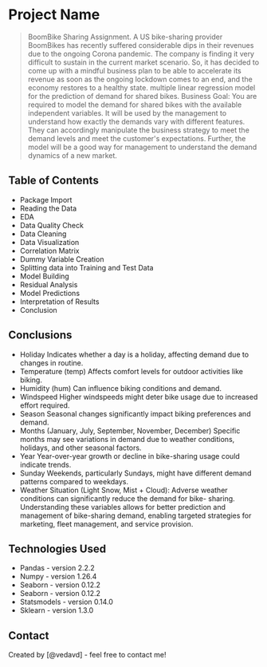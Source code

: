 # Project Name
> BoomBike Sharing Assignment.
A US bike-sharing provider BoomBikes has recently suffered considerable dips in their revenues due to the ongoing Corona pandemic. The company is finding it very difficult to sustain in the current market scenario. So, it has decided to come up with a mindful business plan to be able to accelerate its revenue as soon as the ongoing lockdown comes to an end, and the economy restores to a healthy state. multiple linear regression model for the prediction of demand for shared bikes. Business Goal: You are required to model the demand for shared bikes with the available independent variables. It will be used by the management to understand how exactly the demands vary with different features. They can accordingly manipulate the business strategy to meet the demand levels and meet the customer's expectations. Further, the model will be a good way for management to understand the demand dynamics of a new market.


## Table of Contents
* Package Import
* Reading the Data
* EDA
* Data Quality Check
* Data Cleaning
* Data Visualization
* Correlation Matrix
* Dummy Variable Creation
* Splitting data into Training and Test Data
* Model Building
* Residual Analysis
* Model Predictions
* Interpretation of Results
* Conclusion

## Conclusions
- Holiday Indicates whether a day is a holiday, affecting demand due to changes in routine.
- Temperature (temp) Affects comfort levels for outdoor activities like biking.
- Humidity (hum) Can influence biking conditions and demand.
- Windspeed Higher windspeeds might deter bike usage due to increased effort required.
- Season Seasonal changes significantly impact biking preferences and demand.
- Months (January, July, September, November, December) Specific months may see variations in demand due to weather conditions, holidays, and other seasonal factors.
- Year Year-over-year growth or decline in bike-sharing usage could indicate trends.
- Sunday Weekends, particularly Sundays, might have different demand patterns compared to weekdays.
- Weather Situation (Light Snow, Mist + Cloud): Adverse weather conditions can significantly reduce the demand for bike- sharing. Understanding these variables allows for better prediction and management of bike-sharing demand, enabling targeted strategies for marketing, fleet management, and service provision.


## Technologies Used
- Pandas - version 2.2.2
- Numpy - version 1.26.4
- Seaborn - version 0.12.2
- Seaborn - version 0.12.2
- Statsmodels - version 0.14.0
- Sklearn - version 1.3.0

## Contact
Created by [@vedavd] - feel free to contact me!

